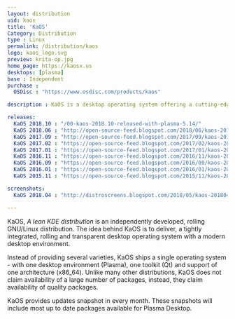 ```yaml
---
layout: distribution
uid: kaos
title: 'KaOS'
Category: Distribution
type : Linux
permalink: /distribution/kaos
logo: kaos_logo.svg
preview: krita-op.jpg
home_page: https://kaosx.us
desktops: [plasma]
base : Independent
purchase :
  OSDisc : "https://www.osdisc.com/products/kaos"

description : KaOS is a desktop operating system offering a cutting-edge Plasma experience. It follows a rolling release model and helps users to stay updated.

releases:
  KaOS 2018.10 : "/00-kaos-2018.10-released-with-plasma-5.14/"
  KaOS 2018.06 : "http://open-source-feed.blogspot.com/2018/06/kaos-201806-released-with-plasma-5131.html"
  KaOS 2017.09 : "http://open-source-feed.blogspot.com/2017/09/kaos-201709-snapshot-released-with.html"
  KaOS 2017.02 : "https://open-source-feed.blogspot.com/2017/02/kaos-201702-snapshot-released-with.html"
  KaOS 2017.01 : "https://open-source-feed.blogspot.com/2017/01/kaos-201701-released-with-fresh-look.html"
  KaOS 2016.11 : "https://open-source-feed.blogspot.com/2016/11/kaos-201611-released-with-plasma-583.html"
  KaOS 2016.09 : "https://open-source-feed.blogspot.com/2016/09/kaos-201609-released-with-latest-kde.html"
  KaOS 2016.01 : "https://open-source-feed.blogspot.com/2016/01/kaos-201601-released.html"
  KaOS 2015.11 : "https://open-source-feed.blogspot.com/2015/11/kaos-201511-is-available-now.html"

screenshots:
  KaOS 2018.04 : "http://distroscreens.blogspot.com/2018/05/kaos-201804-screenshots.html"

---
```


KaOS, *A lean KDE distribution* is an independently developed, rolling GNU/Linux distribution. The idea behind KaOS is to deliver, a tightly integrated, rolling and transparent desktop operating system with a modern desktop environment.

Instead of providing several varieties, KaOS ships a single operating system - with one desktop environment (Plasma), one toolkit (Qt) and support of one architecture (x86_64). Unlike many other distributions, KaOS does not claim availability of a large number of packages, instead, they claim availability of quality packages.

KaOS provides updates snapshot in every month. These snapshots will include most up to date packages available for Plasma Desktop.